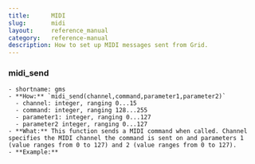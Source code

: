 ```yaml
---
title:      MIDI
slug:       midi
layout:     reference_manual    
category:   reference-manual
description: How to set up MIDI messages sent from Grid.
---
```


### midi_send
    - shortname: gms
    - **How:** `midi_send(channel,command,parameter1,parameter2)`
      - channel: integer, ranging 0...15
      - command: integer, ranging 128...255
      - parameter1: integer, ranging 0...127
      - parameter2 integer, ranging 0...127
    - **What:** This function sends a MIDI command when called. Channel specifies the MIDI channel the command is sent on and parameters 1 (value ranges from 0 to 127) and 2 (value ranges from 0 to 127).
    - **Example:** 
